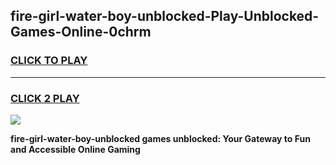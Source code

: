 
## fire-girl-water-boy-unblocked-Play-Unblocked-Games-Online-0chrm
<h3>
<a href="https://premium76.site?title=fire-girl-water-boy-unblocked&ref=25A">CLICK TO PLAY</a></h3>
<hr>

<h3>
<a href="https://premium76.site?title=fire-girl-water-boy-unblocked&ref=25A">CLICK 2 PLAY</a>
  
</h3>

<a href="https://premium76.site?title=fire-girl-water-boy-unblocked&ref=25A"><img src="https://clearcache.store/games.png"></a>


**fire-girl-water-boy-unblocked games unblocked: Your Gateway to Fun and Accessible Online Gaming**
